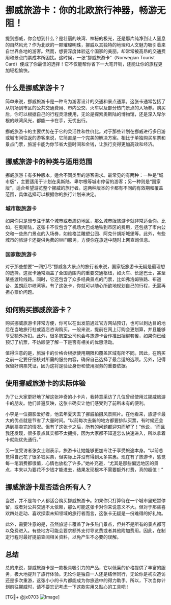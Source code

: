# 挪威旅游卡：你的北欧旅行神器，畅游无阻！

提到挪威，你会想到什么？是壮丽的峡湾、神秘的极光，还是那片纯净到让人窒息的自然风光？作为北欧的一颗璀璨明珠，挪威以其独特的地理和人文魅力吸引着来自世界各地的游客。然而，想要深度体验这个国家的美丽，却常常被高昂的交通费用和景点门票成本所困扰。这时候，一张“挪威旅游卡”（Norwegian Tourist Card）便成了你最佳的选择！它不仅能帮你省下一大笔开销，还能让你的旅程更加轻松愉快。

## 什么是挪威旅游卡？

简单来说，挪威旅游卡是一种专为游客设计的交通和景点通票。这张卡通常包括了从机场到市区的公共交通费用、市内公交、火车以及部分热门景点的入场券。购买后，你可以根据自己的行程灵活使用，无论是探索奥斯陆的博物馆，还是深入卑尔根的峡湾风光，都能一卡在手，无忧出行。

挪威旅游卡的主要优势在于它的灵活性和性价比。对于那些计划在挪威进行多日游或城市间往返的游客来说，它简直是一个完美的解决方案。相比于单独购买车票和景点门票，旅游卡能为你节省大量时间和金钱，让旅行变得更加高效和经济。

## 挪威旅游卡的种类与适用范围

挪威旅游卡有多种版本，适合不同类型的游客需求。最常见的有两种：一种是“城市版”，主要适用于计划在奥斯陆、卑尔根等城市停留的游客；另一种则是“国家版”，适合希望游览整个挪威的旅行者。这两种版本的卡都有不同的有效期和覆盖范围，具体选择可以根据你的旅行计划来决定。

### 城市版旅游卡

如果你只是想专注于某个城市或者周边地区，那么城市版旅游卡就非常适合你。比如，在奥斯陆，这张卡不仅包含了机场大巴或地铁到市区的费用，还包括了市内公交和一些热门景点的入场券，如维格兰雕塑公园、阿克什胡斯城堡等。此外，有些城市的旅游卡还提供免费的WiFi服务，方便你在旅途中随时上网查询信息。

### 国家版旅游卡

对于那些想要“一网打尽”挪威各大景点的旅行者来说，国家版旅游卡无疑是最理想的选择。这张卡通常涵盖了全国范围内的重要交通枢纽，如火车、长途巴士，甚至某些渡轮线路。同时，它还包含了众多经典景点的门票，比如弗洛姆铁路、布道台、盖朗厄尔峡湾等。有了这张卡，你就可以随心所欲地规划自己的行程，无需再担心票价问题。

## 如何购买挪威旅游卡？

购买挪威旅游卡非常方便，你可以在出发前通过官方网站预订，也可以到达目的地后在当地旅行社或酒店咨询购买。一般来说，提前在网上订购会更划算，并且能够享受额外折扣。此外，很多航空公司也会与旅游卡合作推出捆绑套餐，如果你已经预订了机票，不妨顺便了解一下是否有相关的优惠活动。

值得注意的是，旅游卡的价格会根据使用期限和覆盖区域有所不同。因此，在购买之前一定要仔细核对所需的服务内容，确保自己选择了最合适的选项。另外，记得保留好购票凭证，因为这将是验证身份和使用服务的重要依据。

## 使用挪威旅游卡的实际体验

为了让大家更好地了解这张神奇的小卡片，我特意采访了几位曾经使用过挪威旅游卡的朋友。他们普遍反映，这张卡确实让他们感受到了前所未有的便利。

小李是一位摄影爱好者，他去年夏天去了挪威拍摄风景照片。在他看来，旅游卡最大的优点就是节省了大量时间。“以前每次去新的地方都要排队买票，有时候还会遇到票卖完的情况。但有了这张卡之后，所有的问题都迎刃而解了！”他说，“而且我还发现，很多景点其实都不太拥挤，因为大家都不知道怎么快速进入，所以拿着卡就能优先通行。”

另一位受访者张女士则表示，旅游卡让她能够更加专注于享受旅途本身。“以前总觉得自己花了很多钱买票，但实际上并没有得到太多实惠。现在有了旅游卡，感觉每一笔消费都很值，心情也放松了许多。”她补充道，“尤其是那些偏远地区的景点，本来以为要花不少钱才能进去，结果发现根本不需要额外付费，真的超值！”

## 挪威旅游卡是否适合所有人？

当然，并不是每个人都适合购买挪威旅游卡。如果你只打算待在一个城市里短暂停留，或者对公共交通不太依赖，那么可能这张卡对你来说意义不大。但对于那些喜欢四处走动、喜欢探索未知领域的旅行者而言，这张卡无疑是一份难得的好礼物。

此外，需要注意的是，虽然旅游卡覆盖了许多热门景点，但并不是所有的景点都可以免费进入。有些地方可能会要求额外支付导览费或者其他附加费用。因此，在制定行程时最好提前查阅相关资料，以免产生不必要的误解。

## 总结

总的来说，挪威旅游卡是一款极具吸引力的产品，它以低廉的价格提供了丰富的服务，极大地提升了旅行体验。无论你是独自一人还是结伴同行，无论你是初次造访还是多次重游，这张小小的卡片都能成为你旅途中的得力助手。所以，下次当你计划前往挪威时，请不要忘记考虑一下这款实用又贴心的工具吧！

[TG💪+ @jx0703 ![Image](https://github.com/user-attachments/assets/dbca1d08-cadb-493c-b0ec-ad6f7a83f270)]